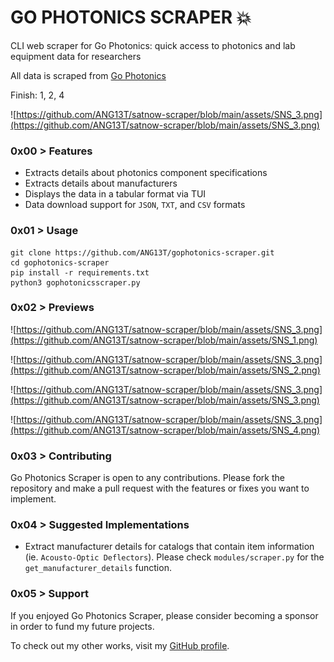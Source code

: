 # GO PHOTONICS SCRAPER 💥

CLI web scraper for Go Photonics: quick access to photonics and lab equipment data for researchers 

All data is scraped from [Go Photonics](https://www.gophotonics.com/)

Finish:
1, 2, 4

![https://github.com/ANG13T/satnow-scraper/blob/main/assets/SNS_3.png](https://github.com/ANG13T/satnow-scraper/blob/main/assets/SNS_3.png)

### 0x00 > Features
- Extracts details about photonics component specifications
- Extracts details about manufacturers
- Displays the data in a tabular format via TUI
- Data download support for `JSON`, `TXT`, and `CSV` formats

### 0x01 > Usage
```
git clone https://github.com/ANG13T/gophotonics-scraper.git
cd gophotonics-scraper
pip install -r requirements.txt
python3 gophotonicsscraper.py
```

### 0x02 > Previews

![https://github.com/ANG13T/satnow-scraper/blob/main/assets/SNS_3.png](https://github.com/ANG13T/satnow-scraper/blob/main/assets/SNS_1.png)

![https://github.com/ANG13T/satnow-scraper/blob/main/assets/SNS_3.png](https://github.com/ANG13T/satnow-scraper/blob/main/assets/SNS_2.png)

![https://github.com/ANG13T/satnow-scraper/blob/main/assets/SNS_3.png](https://github.com/ANG13T/satnow-scraper/blob/main/assets/SNS_3.png)

![https://github.com/ANG13T/satnow-scraper/blob/main/assets/SNS_3.png](https://github.com/ANG13T/satnow-scraper/blob/main/assets/SNS_4.png)

### 0x03 > Contributing 
Go Photonics Scraper is open to any contributions. Please fork the repository and make a pull request with the features or fixes you want to implement.

### 0x04 > Suggested Implementations
- Extract manufacturer details for catalogs that contain item information (ie. `Acousto-Optic Deflectors`). Please check `modules/scraper.py` for the `get_manufacturer_details` function.

### 0x05 > Support 
If you enjoyed Go Photonics Scraper, please consider becoming a sponsor in order to fund my future projects.

To check out my other works, visit my [GitHub profile](github.com/ANG13T).